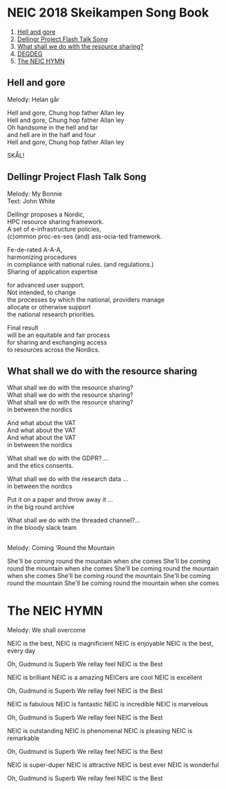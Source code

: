 # NEIC 2018 Skeikampen Song Book 
1. [Hell and gore](#hell)
2. [Dellingr Project Flash Talk Song](#dellingr)
3. [What shall we do with the resource sharing?](#resoruce)
4. [DEGDEG](#mountain)
5. [The NEIC HYMN](#neic)

## Hell and gore <a name="hell"></a>
Melody: Helan går

Hell and gore, Chung hop father Allan ley<br/>
Hell and gore, Chung hop father Allan ley<br />
Oh handsome in the hell and tar<br />
and hell are in the half and four<br />
Hell and gore, Chung hop father Allan ley<br />

SKÅL!

## Dellingr Project Flash Talk Song <a name="dellingr"></a>
Melody: My Bonnie<br/>
Text: John White<br/>

Dellingr proposes a Nordic, <br/>
HPC resource sharing framework. <br/>
A set of e-infrastructure policies, <br/>
(c)ommon proc-es-ses (and) ass-ocia-ted framework.<br/>

Fe-de-rated A-A-A,<br/>
harmonizing procedures <br/>
in compliance with national rules. (and regulations.)<br/>
Sharing of application expertise<br/>

for advanced user support.<br/>
Not intended, to change <br/>
the processes by which the national, providers manage<br/>
allocate or otherwise support<br/>
the national research priorities.<br/>

Final result<br/>
will be an equitable and fair process<br/>
for sharing and exchanging access<br/>
to resources across the Nordics.


## What shall we do with the resource sharing<a name="resource"></a>

What shall we do with the resource sharing? <br/>
What shall we do with the resource sharing? <br/>
What shall we do with the resource sharing? <br/>
in between the nordics<br/>

And what about the VAT<br/>
And what about the VAT<br/>
And what about the VAT<br/>
in between the nordics<br/>

What shall we do with the GDPR? ... <br/>
and the etics consents.<br/>

What shall we do with the research data ... <br/>
in between the nordics<br/>

Put it on a paper and throw away it ... <br/>
in the big round archive <br/>

What shall we do with the threaded channel?...<br/> 
in the bloody slack team 

## <a name="mountain"></a>
Melody: Coming 'Round the Mountain

She'll be coming round the mountain when she comes
She'll be coming round the mountain when she comes
She'll be coming round the mountain when she comes
She'll be coming round the mountain
She'll be coming round the mountain
She'll be coming round the mountain when she comes


# The NEIC HYMN <a name="neic"></a>
Melody: We shall overcome

NEIC is the best,
NEIC is magnificient 
NEIC is enjoyable
NEIC is the best, every day

Oh, Gudmund is Superb
We rellay feel 
NEIC is the Best

NEIC is brilliant
NEIC is a amazing
NEICers are cool
NEIC is excellent

Oh, Gudmund is Superb
We rellay feel 
NEIC is the Best

NEIC is fabulous
NEIC is fantastic
NEIC is incredible
NEIC is marvelous

Oh, Gudmund is Superb
We rellay feel 
NEIC is the Best

NEIC is outstanding
NEIC is phenomenal
NEIC is pleasing
NEIC is remarkable 

Oh, Gudmund is Superb
We rellay feel 
NEIC is the Best

NEIC is super-duper
NEIC is attractive
NEIC is best ever
NEIC is wonderful

Oh, Gudmund is Superb
We rellay feel 
NEIC is the Best
